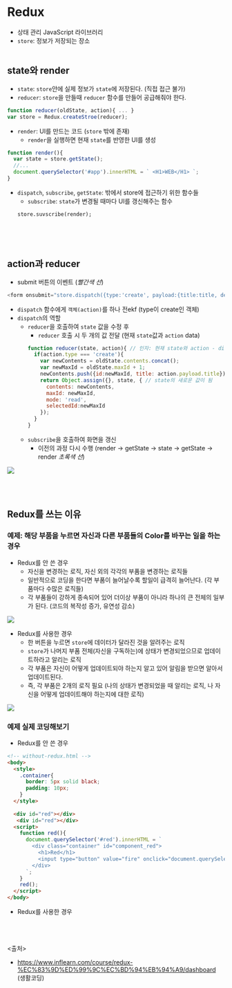 # Redux
- 상태 관리 JavaScript 라이브러리
- `store`: 정보가 저장되는 장소
<img src="" />

## state와 render
- `state`: `store`안에 실제 정보가 `state`에 저장된다. (직접 접근 불가)
- `reducer`: `store`을 만들때 `reducer` 함수를 만들어 공급해줘야 한다.
```javascript
function reducer(oldState, action){ ... }
var store = Redux.createStroe(reducer);
```

- `render`: UI를 만드는 코드 (`store` 밖에 존재)
  - `render`을 실행하면 현재 `state`를 반영한 UI를 생성
```js
function render(){
  var state = store.getState();
  //...
  document.querySelector('#app').innerHTML = ` <H1>WEB</H1> `;
}
```

- `dispatch`, `subscribe`, `getState`: 밖에서 store에 접근하기 위한 함수들
  - `subscribe`: `state`가 변경될 때마다 UI를 갱신해주는 함수
  ```JS
  store.suvscribe(render);
  ```
  
<img src="" />

<br><br>

## action과 reducer
- submit 버튼의 이벤트 (*빨간색 선*)
```js
<form onsubmit="store.dispatch({type:'create', payload:{title:title, desc:desc}})">
```
- `dispatch` 함수에게 `객체(action)`를 하나 전ekf (type이 create인 객체)
- `dispatch`의 역할
  - `reducer`을 호출하여 `state` 값을 수정 후
    - `reducer` 호출 시 두 개의 값 전달 (현재 `state`값과 `action` data)
    ```js
    function reducer(state, action){ // 인자: 현재 state와 action - dispatch에 의해 공급
      if(action.type === 'create'){
        var newContents = oldState.contents.concat();
        var newMaxId = oldState.maxId + 1;
        newContents.push({id:newMaxId, title: action.payload.title});
        return Object.assign({}, state, { // state의 새로운 값이 됨
          contents: newContents,
          maxId: newMaxId,
          mode: 'read',
          selectedId:newMaxId
        });
      }
    }
    ```
  - `subscribe`을 호출하여 화면을 갱신
    - 이전의 과정 다시 수행 (render -> getState -> state -> getState -> render *초록색 선*)
<img src="3" />

<br><br>

## Redux를 쓰는 이유
### 예제: 해당 부품을 누르면 자신과 다른 부품들의 Color를 바꾸는 일을 하는 경우
- Redux를 안 쓴 경우
  - 자신을 변경하는 로직, 자신 외의 각각의 부품을 변경하는 로직들
  - 일반적으로 코딩을 한다면 부품이 늘어날수록 할일이 급격히 늘어난다. (각 부품마다 수많은 로직들)
  - 각 부품들이 강하게 종속되어 있어 더이상 부품이 아니라 하나의 큰 전체의 일부가 된다. (코드의 복작성 증가, 유연성 감소)
<img src="4" />
<br>

- Redux를 사용한 경우
  - 한 버튼을 누르면 `store`에 데이터가 달라진 것을 알려주는 로직
  - `store`가 나머지 부품 전체(자신을 구독하는)에 상태가 변경되었으므로 업데이트하라고 알리는 로직
  - 각 부품은 자신이 어떻게 업데이트되야 하는지 알고 있어 알림을 받으면 알아서 업데이트된다.
  - 즉, 각 부품은 2개의 로직 필요 (나의 상태가 변경되었을 때 알리는 로직, 나 자신을 어떻게 업데이트해야 하는지에 대한 로직)
<img src="5" />

### 예제 실제 코딩해보기
- Redux를 안 쓴 경우
```html
<!-- without-redux.html -->
<body>
  <style>
    .container{
      border: 5px solid black;
      padding: 10px;
    }
  </style>
  
  <div id="red"></div>
   <div id="red"></div>
  <script>
    function red(){
      document.querySelector('#red').innerHTML = `
        <div class="container" id="component_red">
          <h1>Red</h1>
          <input type="button" value="fire" onclick="document.querySelector('#component_red').style.backgroundColoe='red'" />
        </div>
      `;
    }
    red();
  </script>
</body>
```


- Redux를 사용한 경우


<br><br><br>
<출처>
- https://www.inflearn.com/course/redux-%EC%83%9D%ED%99%9C%EC%BD%94%EB%94%A9/dashboard (생활코딩)
